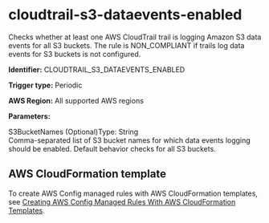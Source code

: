 # cloudtrail\-s3\-dataevents\-enabled<a name="cloudtrail-s3-dataevents-enabled"></a>

Checks whether at least one AWS CloudTrail trail is logging Amazon S3 data events for all S3 buckets\. The rule is NON\_COMPLIANT if trails log data events for S3 buckets is not configured\. 

**Identifier:** CLOUDTRAIL\_S3\_DATAEVENTS\_ENABLED

**Trigger type:** Periodic

**AWS Region:** All supported AWS regions

**Parameters:**

S3BucketNames \(Optional\)Type: String  
Comma\-separated list of S3 bucket names for which data events logging should be enabled\. Default behavior checks for all S3 buckets\.

## AWS CloudFormation template<a name="w24aac11c29c17b7c51c15"></a>

To create AWS Config managed rules with AWS CloudFormation templates, see [Creating AWS Config Managed Rules With AWS CloudFormation Templates](aws-config-managed-rules-cloudformation-templates.md)\.